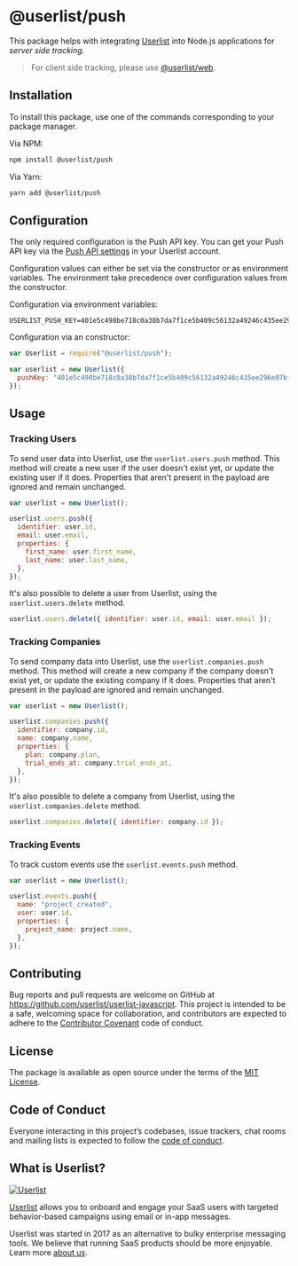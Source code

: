 # @userlist/push

This package helps with integrating [Userlist](http://userlist.com) into Node.js applications for _server side tracking_.

> For client side tracking, please use [@userlist/web](https://github.com/userlist/userlist-javascript/tree/master/packages/web).

## Installation

To install this package, use one of the commands corresponding to your package manager.

Via NPM:

```bash
npm install @userlist/push
```

Via Yarn:

```bash
yarn add @userlist/push
```

## Configuration

The only required configuration is the Push API key. You can get your Push API key via the [Push API settings](https://app.userlist.com/settings/push) in your Userlist account.

Configuration values can either be set via the constructor or as environment variables. The environment take precedence over configuration values from the constructor.

Configuration via environment variables:

```shell
USERLIST_PUSH_KEY=401e5c498be718c0a38b7da7f1ce5b409c56132a49246c435ee296e07bf2be39
```

Configuration via an constructor:

```javascript
var Userlist = require("@userlist/push");

var userlist = new Userlist({
  pushKey: "401e5c498be718c0a38b7da7f1ce5b409c56132a49246c435ee296e07bf2be39",
});
```

## Usage

### Tracking Users

To send user data into Userlist, use the `userlist.users.push` method. This method will create a new user if the user doesn't exist yet, or update the existing user if it does. Properties that aren't present in the payload are ignored and remain unchanged.

```javascript
var userlist = new Userlist();

userlist.users.push({
  identifier: user.id,
  email: user.email,
  properties: {
    first_name: user.first_name,
    last_name: user.last_name,
  },
});
```

It's also possible to delete a user from Userlist, using the `userlist.users.delete` method.

```javascript
userlist.users.delete({ identifier: user.id, email: user.email });
```

### Tracking Companies

To send company data into Userlist, use the `userlist.companies.push` method. This method will create a new company if the company doesn't exist yet, or update the existing company if it does. Properties that aren't present in the payload are ignored and remain unchanged.

```javascript
var userlist = new Userlist();

userlist.companies.push({
  identifier: company.id,
  name: company.name,
  properties: {
    plan: company.plan,
    trial_ends_at: company.trial_ends_at,
  },
});
```

It's also possible to delete a company from Userlist, using the `userlist.companies.delete` method.

```javascript
userlist.companies.delete({ identifier: company.id });
```

### Tracking Events

To track custom events use the `userlist.events.push` method.

```javascript
var userlist = new Userlist();

userlist.events.push({
  name: "project_created",
  user: user.id,
  properties: {
    project_name: project.name,
  },
});
```

## Contributing

Bug reports and pull requests are welcome on GitHub at https://github.com/userlist/userlist-javascript. This project is intended to be a safe, welcoming space for collaboration, and contributors are expected to adhere to the [Contributor Covenant](http://contributor-covenant.org) code of conduct.

## License

The package is available as open source under the terms of the [MIT License](https://opensource.org/licenses/MIT).

## Code of Conduct

Everyone interacting in this project’s codebases, issue trackers, chat rooms and mailing lists is expected to follow the [code of conduct](https://github.com/userlist/userlist-javascript/blob/master/CODE_OF_CONDUCT.md).

## What is Userlist?

[![Userlist](https://userlist.com/images/external/userlist-logo-github.svg)](https://userlist.com/)

[Userlist](https://userlist.com/) allows you to onboard and engage your SaaS users with targeted behavior-based campaigns using email or in-app messages.

Userlist was started in 2017 as an alternative to bulky enterprise messaging tools. We believe that running SaaS products should be more enjoyable. Learn more [about us](https://userlist.com/about-us/).
